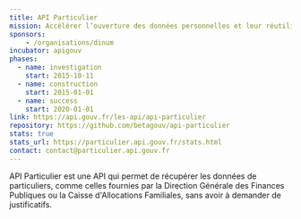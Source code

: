 ```yaml
---
title: API Particulier
mission: Accélérer l’ouverture des données personnelles et leur réutilisation pour simplifier les démarches
sponsors: 
    - /organisations/dinum
incubator: apigouv
phases:
  - name: investigation
    start: 2015-10-11
  - name: construction
    start: 2015-01-01    
  - name: success
    start: 2020-01-01
link: https://api.gouv.fr/les-api/api-particulier
repository: https://github.com/betagouv/api-particulier
stats: true
stats_url: https://particulier.api.gouv.fr/stats.html
contact: contact@particulier.api.gouv.fr
---
```


API Particulier est une API qui permet de récupérer les données de particuliers, comme celles fournies par la Direction Générale des Finances Publiques ou la Caisse d'Allocations Familiales, sans avoir à demander de justificatifs.
